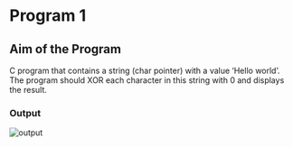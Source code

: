 # Program 1

## Aim of the Program

C program that contains a string (char pointer) with a value ‘Hello world’. The
program should XOR each character in this string with 0 and displays the result.


### Output
![output](program1_output1.png)

